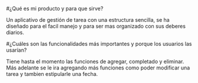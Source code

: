 #¿Qué es mi producto y para que sirve?

Un aplicativo de gestión de tarea con una estructura sencilla, se ha diseñado para el facil manejo y para ser mas organizado con sus deberes diarios.

#¿Cuáles son las funcionalidades más importantes y porque los usuarios las usarían?

Tiene hasta el momento las funciones de agregar, completado y eliminar. Más adelante se le ira agregando más funciones como poder modificar una tarea y tambien estipularle una fecha.


